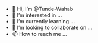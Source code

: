 - 👋 Hi, I’m @Tunde-Wahab
- 👀 I’m interested in ...
- 🌱 I’m currently learning ...
- 💞️ I’m looking to collaborate on ...
- 📫 How to reach me ...

<!---
Tunde-Wahab/Tunde-Wahab is a ✨ special ✨ repository because its `README.md` (this file) appears on your GitHub profile.
You can click the Preview link to take a look at your changes.
--->
